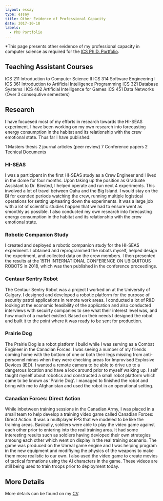 ```yaml
---
layout: essay    
type: essay    
title: Other Evidence of Professional Capacity  
date: 2017-10-18 
labels:  
  - PhD Portfolio
---
```


*This page presents other evidence of my professional capacity in computer science as required for the [ICS Ph.D. Portfolio](http://www.ics.hawaii.edu/academics/graduate-degree-programs/ph-d-in-ics/#phd-portfolio).

## Teaching Assistant Courses
ICS 211 Introduction to Computer Science II
ICS 314 Software Engineering I
ICS 361 Introduction to Artificial Intelligence Programming 
ICS 321 Database Systems I
ICS 462 Artificial Intelligence for Games
ICS 451 Data Networks (Over 3 consequtive semesters)

## Research 
I have focuesed most of my efforts in research towards the HI-SEAS experiment. I have been working on my own research into forecasting energy consumption in the habitat and its relationship with the crew emotional state. Thus far I have published:

1 Masters thesis
2 journal articles (peer review)
7 Conference papers
2 Techical Documents


### HI-SEAS

I was a participant in the first HI-SEAS study as a Crew Engineer and I lived in the dome for four months. Upon taking up the position as Graduate Assistant to Dr. Binsted, I helped operate and run next 4 experiments. This involved a lot of travel between Oahu and the Big Island. I would stay on the BI for exended periods watching the crew, running multiple logistical operations for setting up/tearing down the experiments. It was a large job with a lot of scientific studies happen that we had to ensure went as smoothly as possible. I also conducted my own research into forecasting energy consumption in the habitat and its relationship with the crew emotional state.

### Robotic Companion Study

I created and deployed a robotic companion study for the HI-SEAS experiment. I obtained and reprogrammed the robots myself, helped design the experiment, and collected data on the crew members. I then presented the results at the 15TH INTERNATIONAL CONFERENCE ON UBIQUITOUS ROBOTS in 2018, which was then published in the conference proceedings.

### Centaur Sentry Robot

The Centaur Sentry Robot was a project I worked on at the University of Calgary. I designed and developed a robotic platform for the purpose of security patrol applications in remote work areas. I conducted a lot of R&D looking at the economic feasibility of the application and also conducted interviews with secuirty companies to see what their interest level was, and how much of a market existed. Based on their needs I designed the robot and built it to the point where it was ready to be sent for production.

### Prairie Dog

The Prairie Dog is a robot platform I build while I was serving as a Combat Engineer in the Canadian Forces. I was seeing a number of my friends coming home with the bottom of one or both their legs missing from anti-personnel mines when they were checking areas for Improvised Explosive Devices (IED). I wanted a remote camera to be able to drive up to a dangerous location and have a look around prior to myself walking up. I self taught myself about robotics and constructed a small robot platform which came to be known as 'Prairie Dog'. I managed to finished the robot and bring with me to Afghanistan and used the robot in an operational setting. 

### Canadian Forces: Direct Action

While inbetween training sessions in the Canadian Army, I was placed in a small team to help develop a training video game called Canadian Forces: Direct Action. It was a multiplayer FPS that we modeled to be like the training areas. Basically, soldiers were able to play the video game against each other prior to entering into the real training area. It had some interesting results such as soldiers having devloped their own strategies amoung each other which went on display in the real training scenario. The game was produced on the Unreal game engine and I was helping program in the new equipment and modifiying the physics of the weapons to make them more realistic to our own. I also used the video game to create movies of tactical formations using the AI characters in the game. These videos are still being used to train troops prior to deployment today.  

## More Details

More details can be found on my [CV](https://simonengler.github.io/bio/).

